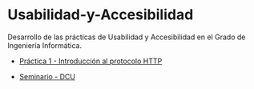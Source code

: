 # Usabilidad-y-Accesibilidad
Desarrollo de las prácticas de Usabilidad y Accesibilidad en el Grado de Ingeniería Informática.

* [Práctica 1 - Introducción al protocolo HTTP](https://github.com/raulrgueztorres-ull/Usabilidad-y-Accesibilidad/tree/master/P1%20-%20Introduccion%20al%20protocolo%20HTTP)

* [Seminario - DCU](https://github.com/raulrgueztorres-ull/Usabilidad-y-Accesibilidad/tree/master/Seminario%20DCU)
